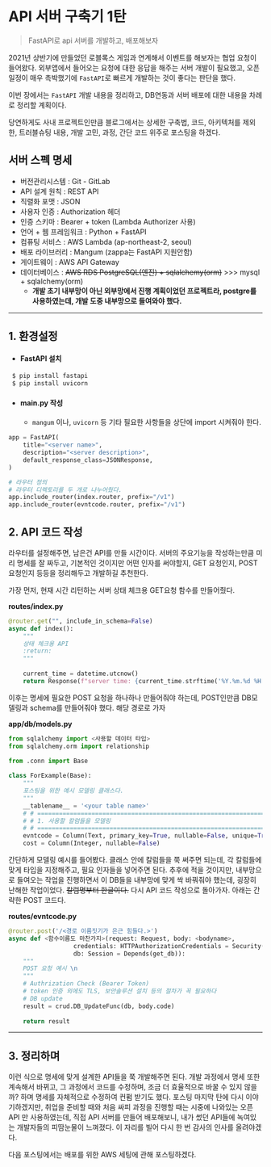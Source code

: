 # API 서버 구축기 1탄


> FastAPI로 api 서버를 개발하고, 배포해보자



2021년 상반기에 만들었던 로블록스 게임과 연계해서 이벤트를 해보자는 협업 요청이 들어왔다. 외부앱에서 들어오는 요청에 대한 응답을 해주는 서버 개발이 필요했고, 오픈 일정이 매우 촉박했기에 `FastAPI`로 빠르게 개발하는 것이 좋다는 판단을 했다.

이번 장에서는 `FastAPI` 개발 내용을 정리하고, DB연동과 서버 배포에 대한 내용을 차례로 정리할 계획이다. 

당연하게도 사내 프로젝트인만큼 블로그에서는 상세한 구축법, 코드, 아키텍처를 제외한, 트러블슈팅 내용, 개발 고민, 과정, 간단 코드 위주로 포스팅을 하겠다.



## 서버 스펙 명세

- 버전관리시스템 : Git - GitLab
- API 설계 원칙 : REST API
- 직렬화 포맷 : JSON
- 사용자 인증 : Authorization 헤더
- 인증 스키마 : Bearer + token (Lambda Authorizer 사용)
- 언어 + 웹 프레임워크 : Python + FastAPI
- 컴퓨팅 서비스 : AWS Lambda (ap-northeast-2, seoul)
- 배포 라이브러리 : Mangum (zappa는 FastAPI 지원안함)
- 게이트웨이 : AWS API Gateway
- 데이터베이스 : ~~AWS RDS PostgreSQL(엔진) + sqlalchemy(orm)~~ >>> mysql + sqlalchemy(orm) 
  - **개발 초기 내부망이 아닌 외부망에서 진행 계획이었던 프로젝트라, postgre를 사용하였는데, 개발 도중 내부망으로 들여와야 했다.**



---



## 1. 환경설정

- #### FastAPI 설치

```bash
 $ pip install fastapi
 $ pip install uvicorn
```

- #### main.py 작성

  - `mangum` 이나, `uvicorn`   등 기타 필요한 사항들을 상단에 import 시켜줘야 한다.

```python
app = FastAPI(
    title="<server name>",
    description="<server description>",
    default_response_class=JSONResponse,
)

# 라우터 정의
# 라우터 디렉토리를 두 개로 나누어줬다.
app.include_router(index.router, prefix="/v1")
app.include_router(evntcode.router, prefix="/v1")
```



## 2. API 코드 작성

라우터를 설정해주면, 남은건 API를 만들 시간이다. 서버의 주요기능을 작성하는만큼 미리 명세를 잘 짜두고, 기본적인 것이지만 어떤 인자를 써야할지, GET 요청인지, POST 요청인지 등등을 정리해두고 개발하길 추천한다.



가장 먼저, 현재 시간 리턴하는 서버 상태 체크용 GET요청 함수를 만들어줬다. 

**routes/index.py**

```python
@router.get("", include_in_schema=False)
async def index():
    """
    상태 체크용 API
    :return:
    """
    
    current_time = datetime.utcnow()
    return Response(f"server time: {current_time.strftime('%Y.%m.%d %H:%M:%S')})")
```



이후는 명세에 필요한 POST 요청을 하나하나 만들어줘야 하는데, POST인만큼 DB모델링과 schema를 만들어줘야 했다. 해당 경로로 가자

**app/db/models.py**

```python
from sqlalchemy import <사용할 데이터 타입> 
from sqlalchemy.orm import relationship

from .conn import Base
    
class ForExample(Base):
    """
    포스팅을 위한 예시 모델링 클래스다.
    """
    __tablename__ = '<your table name>'
    # # =========================================================================================
    # # 1. 사용할 칼럼들을 모델링 
    # # =========================================================================================
    evntcode = Column(Text, primary_key=True, nullable=False, unique=True)            
    cost = Column(Integer, nullable=False)              
```



간단하게 모델링 예시를 들어봤다. 클래스 안에 칼럼들을 쭉 써주면 되는데, 각 칼럼들에 맞게 타입을 지정해주고, 필요 인자들을 넣어주면 된다. 추후에 적을 것이지만, 내부망으로 들여오는 작업을 진행하면서 이 DB들을 내부망에 맞게 싹 바꿔줘야 했는데, 굉장히 난해한 작업이었다. ~~칼럼명부터 한글이다.~~ 다시 API 코드 작성으로 돌아가자. 아래는 간략한 POST 코드다.

**routes/evntcode.py**

```python
@router.post('/<경로 이름짓기가 은근 힘들다.>')
async def <함수이름도 마찬가지>(request: Request, body: <bodyname>,
                  credentials: HTTPAuthorizationCredentials = Security(security),
                  db: Session = Depends(get_db)):
    """
    POST 요청 예시 \n
    """
    # Authrization Check (Bearer Token)
    # token 인증 외에도 TLS, 보안솔루션 설치 등의 절차가 꼭 필요하다
    # DB update
    result = crud.DB_UpdateFunc(db, body.code)
    
    return result
```



---



## 3. 정리하며

이런 식으로 명세에 맞게 설계한 API들을 쭉 개발해주면 된다. 개발 과정에서 명세 또한 계속해서 바뀌고, 그 과정에서 코드를 수정하며, 조금 더 효율적으로 바꿀 수 있지 않을까? 하며 명세를 자체적으로 수정하여 컨펌 받기도 했다. 포스팅 마지막 탄에 다시 이야기하겠지만, 취업을 준비할 때와 처음 싸피 과정을 진행할 때는 시중에 나와있는 오픈API 만 사용하였는데, 직접 API 서버를 만들어 배포해보니, 내가 썼던 API들에 녹여있는 개발자들의 피땀눈물이 느껴졌다. 이 자리를 빌어 다시 한 번 감사의 인사를 올려야겠다.

다음 포스팅에서는 배포를 위한 AWS 세팅에 관해 포스팅하겠다.

